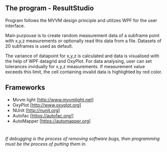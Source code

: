 ## The program - ResultStudio
Program follows the MVVM design principle and utilizes WPF for the user interface.

Main purpouse is to create random measurement data of a subframe point with x,y,z measurements or optionally read this data from a file. Datasets of 20 subframes is used as default. 

The variance of datapoint for x,y,z is calculated and data is visualised with the help of WPF datagrid and OxyPlot. For data analysing, user can set tolerances invidually for x,y,z measurements. If measurement value exceeds this limit, the cell containing invalid data is highlighted by red color.

## Frameworks

- Mvvm light [http://www.mvvmlight.net]
- OxyPlot [http://www.oxyplot.org]
- NUnit [http://nunit.org]
- Autofac [https://autofac.org/]
- AutoMapper [https://automapper.org]

#

*If debugging is the process of removing software bugs, then programming must be the process of putting them in.*
